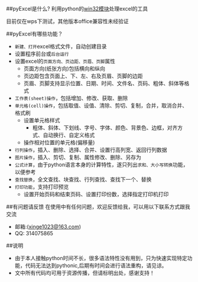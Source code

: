 ##pyExcel是什么?
利用python的[win32模块](https://sourceforge.net/projects/pywin32/files/pywin32/Build%20220/)处理excel的工具

目前仅在wps下测试，其他版本office兼容性未经验证

##pyExcel有哪些功能？

* `新建、打开`excel格式文件，自动创建目录
* 设置程序前台或`后台运行`
* 设置excel的`页面方向、页边距、页眉、页脚`属性
   *  页面方向(纸张方向)包括横向和纵向
   *  页边距包含页面上、下、左、右及页眉、页脚的边距
   *  页眉、页脚支持显示位置、日期、时间、文件名、页码、粗体、斜体等格式
* `工作表(sheet)操作`，包括增加、修改、获取、删除
* `单元格(cell)操作`，包括取值、设值、清除、剪切、复制，合并，取消合并、格式刷
   * 设置单元格样式
      * 粗体、斜体、下划线、字号、字体、颜色、背景色、边框，对齐方式、自动换行、自定义格式
   * 操作相对位置的单元格(偏移量)
*  `行列操作`，插入、删除、选择、合并、设置行高列宽、返回行列数据
*  `图片操作`，插入、剪切、复制、属性修改、删除、另存为
*  `公式计算`，由于python语言本身的计算特性，遂只列出`求和、大小写转换`功能，以便参考
*  `查找替换`，全文查找、块查找、行列查找、查找下一个、替换
*  `打印功能`，支持打印预览
   *   设置开始页码和结束页码、设置打印份数，选择指定打印机打印

##有问题请反馈
在使用中有任何问题，欢迎反馈给我，可以用以下联系方式跟我交流

* 邮箱:(xinge1023@163.com)
* QQ: 314075865


##说明
* 由于本人接触python时间不长，很多语法特性没有用到，只为快速实现特定功能，代码无法达到pythonic,后期有时间会进行语法重构，请见谅。
* 文中所有代码均可用于资源传播，但请标明出处，感谢支持！
